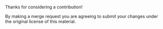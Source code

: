 Thanks for considering a contribution!

By making a merge request you are agreeing to submit your changes under the original license of this material.

